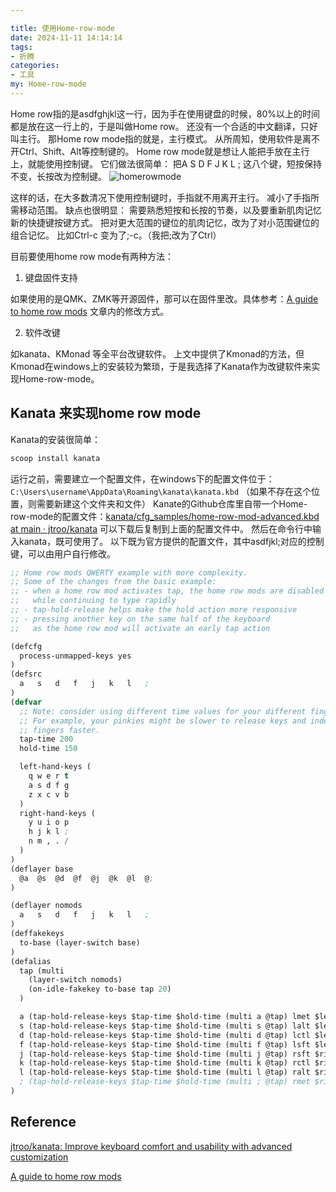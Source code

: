 ```yaml
---

title: 使用Home-row-mode
date: 2024-11-11 14:14:14
tags: 
- 折腾
categories: 
- 工具
my: Home-row-mode
---
```

Home row指的是asdfghjkl这一行，因为手在使用键盘的时候，80%以上的时间都是放在这一行上的，于是叫做Home row。
还没有一个合适的中文翻译，只好叫主行。
那Home row mode指的就是，主行模式。
从所周知，使用软件是离不开Ctrl、Shift、Alt等控制键的。
Home row mode就是想让人能把手放在主行上，就能使用控制键。
它们做法很简单：
把A S D F  J K L ; 这八个键，短按保持不变，长按改为控制键。
![homerowmode](https://cdn.sa.net/2024/11/10/BVxWwAt8fLOC74I.png)

这样的话，在大多数清况下使用控制键时，手指就不用离开主行。
减小了手指所需移动范围。
缺点也很明显：
需要熟悉短按和长按的节奏，以及要重新肌肉记忆新的快捷键按键方式。
把对更大范围的键位的肌肉记忆，改为了对小范围键位的组合记忆。
比如Ctrl-c 变为了;-c。（我把;改为了Ctrl）

目前要使用home row mode有两种方法：

1. 键盘固件支持

如果使用的是QMK、ZMK等开源固件，那可以在固件里改。具体参考：[A guide to home row mods](https://precondition.github.io/home-row-mods#cags)
文章内的修改方式。

2. 软件改键

如kanata、KMonad 等全平台改键软件。
上文中提供了Kmonad的方法，但Kmonad在windows上的安装较为繁琐，于是我选择了Kanata作为改键软件来实现Home-row-mode。

## Kanata 来实现home row mode

Kanata的安装很简单：

```powershell
scoop install kanata
```

运行之前，需要建立一个配置文件，在windows下的配置文件位于：`C:\Users\username\AppData\Roaming\kanata\kanata.kbd`
（如果不存在这个位置，则需要新建这个文件夹和文件）
Kanate的Github仓库里自带一个Home-row-mode的配置文件：[kanata/cfg\_samples/home-row-mod-advanced.kbd at main · jtroo/kanata](https://github.com/jtroo/kanata/blob/main/cfg_samples/home-row-mod-advanced.kbd)
可以下载后复制到上面的配置文件中。
然后在命令行中输入kanata，既可使用了。
以下既为官方提供的配置文件，其中asdfjkl;对应的控制键，可以由用户自行修改。

```lisp
;; Home row mods QWERTY example with more complexity.
;; Some of the changes from the basic example:
;; - when a home row mod activates tap, the home row mods are disabled
;;   while continuing to type rapidly
;; - tap-hold-release helps make the hold action more responsive
;; - pressing another key on the same half of the keyboard
;;   as the home row mod will activate an early tap action

(defcfg
  process-unmapped-keys yes
)
(defsrc
  a   s   d   f   j   k   l   ;
)
(defvar
  ;; Note: consider using different time values for your different fingers.
  ;; For example, your pinkies might be slower to release keys and index
  ;; fingers faster.
  tap-time 200
  hold-time 150

  left-hand-keys (
    q w e r t
    a s d f g
    z x c v b
  )
  right-hand-keys (
    y u i o p
    h j k l ;
    n m , . /
  )
)
(deflayer base
  @a  @s  @d  @f  @j  @k  @l  @;
)

(deflayer nomods
  a   s   d   f   j   k   l   ;
)
(deffakekeys
  to-base (layer-switch base)
)
(defalias
  tap (multi
    (layer-switch nomods)
    (on-idle-fakekey to-base tap 20)
  )

  a (tap-hold-release-keys $tap-time $hold-time (multi a @tap) lmet $left-hand-keys)
  s (tap-hold-release-keys $tap-time $hold-time (multi s @tap) lalt $left-hand-keys)
  d (tap-hold-release-keys $tap-time $hold-time (multi d @tap) lctl $left-hand-keys)
  f (tap-hold-release-keys $tap-time $hold-time (multi f @tap) lsft $left-hand-keys)
  j (tap-hold-release-keys $tap-time $hold-time (multi j @tap) rsft $right-hand-keys)
  k (tap-hold-release-keys $tap-time $hold-time (multi k @tap) rctl $right-hand-keys)
  l (tap-hold-release-keys $tap-time $hold-time (multi l @tap) ralt $right-hand-keys)
  ; (tap-hold-release-keys $tap-time $hold-time (multi ; @tap) rmet $right-hand-keys)
)
```

## Reference
[jtroo/kanata: Improve keyboard comfort and usability with advanced customization](https://github.com/jtroo/kanata)

[A guide to home row mods](https://precondition.github.io/home-row-mods#cags)